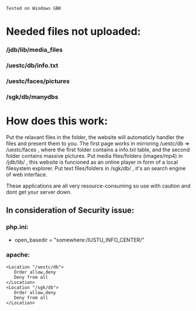 `Tested on Windows GBK`

Needed files not uploaded:
==========================
### /jdb/lib/media_files
### /uestc/db/info.txt
### /uestc/faces/pictures
### /sgk/db/manydbs

 
# How does this work:
Put the relavant files in the folder, the website will automaticly handler the files and present them to you.
The first page works in mirroring /uestc/db => /uestc/faces , where the first folder contains a info.txt table, and the second folder contains massive pictures.
Put media files/folders (images/mp4) in /jdb/lib/ , this website is funcioned as an online player in form of a local filesystem explorer.
Put text files/folders in /sgk/db/ , it's an search engine of web interface.

These applications are all very resource-consuming so use with caution and dont get your server down.


In consideration of Security issue:
----------------------------------

### php.ini:
* open_basedir = "somewhere:/IUSTU_INFO_CENTER/"

### apache:
``` 
<Location "/uestc/db">
   Order allow,deny
   Deny from all
</Location>
<Location "/sgk/db">
   Order allow,deny
   Deny from all
</Location>
```
